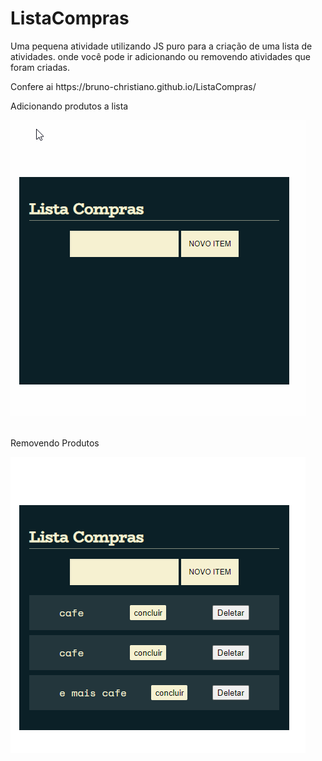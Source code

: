 # ListaCompras
<p> Uma pequena atividade utilizando JS puro para a criação de uma lista de atividades. onde você pode ir adicionando ou removendo atividades que foram criadas. </p>
Confere ai https://bruno-christiano.github.io/ListaCompras/
<p> Adicionando produtos a lista </p>


![add produtos](https://github.com/Bruno-Christiano/ListaCompras/blob/main/assets/gif.gif)
<br></br>

<p> Removendo Produtos </p>

![removendo produtos](https://github.com/Bruno-Christiano/ListaCompras/blob/main/assets/gif2.gif)

